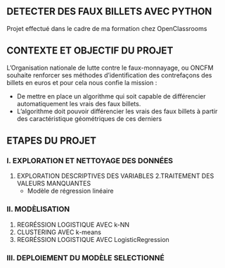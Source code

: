 ## DETECTER DES FAUX BILLETS AVEC PYTHON
Projet effectué dans le cadre de ma formation chez OpenClassrooms

## CONTEXTE ET OBJECTIF DU PROJET
L’Organisation nationale de lutte contre le faux-monnayage, ou ONCFM souhaite renforcer ses méthodes d’identification des contrefaçons des billets en euros et pour cela nous confie la mission :
- De mettre en place un algorithme qui soit capable de différencier automatiquement les vrais des faux billets.
- L’algorithme doit pouvoir différencier les vrais des faux billets à partir des caractéristique géométriques de ces derniers

## ETAPES DU PROJET
### I. EXPLORATION ET NETTOYAGE DES DONNÉES
1. EXPLORATION DESCRIPTIVES DES VARIABLES
2.TRAITEMENT DES VALEURS MANQUANTES
    - Modèle de régression linéaire
    
### II. MODÈLISATION
1. REGRÉSSION LOGISTIQUE AVEC k-NN
2. CLUSTERING AVEC k-means
3. REGRÉSSION LOGISTIQUE AVEC LogisticRegression

### III. DEPLOIEMENT DU MODÈLE SELECTIONNÉ



